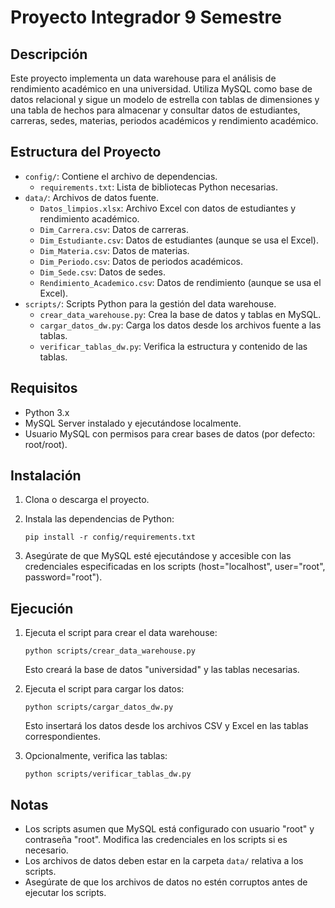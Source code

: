 # Proyecto Integrador 9 Semestre

## Descripción

Este proyecto implementa un data warehouse para el análisis de rendimiento académico en una universidad. Utiliza MySQL como base de datos relacional y sigue un modelo de estrella con tablas de dimensiones y una tabla de hechos para almacenar y consultar datos de estudiantes, carreras, sedes, materias, periodos académicos y rendimiento académico.

## Estructura del Proyecto

- `config/`: Contiene el archivo de dependencias.
  - `requirements.txt`: Lista de bibliotecas Python necesarias.
- `data/`: Archivos de datos fuente.
  - `Datos_limpios.xlsx`: Archivo Excel con datos de estudiantes y rendimiento académico.
  - `Dim_Carrera.csv`: Datos de carreras.
  - `Dim_Estudiante.csv`: Datos de estudiantes (aunque se usa el Excel).
  - `Dim_Materia.csv`: Datos de materias.
  - `Dim_Periodo.csv`: Datos de periodos académicos.
  - `Dim_Sede.csv`: Datos de sedes.
  - `Rendimiento_Academico.csv`: Datos de rendimiento (aunque se usa el Excel).
- `scripts/`: Scripts Python para la gestión del data warehouse.
  - `crear_data_warehouse.py`: Crea la base de datos y tablas en MySQL.
  - `cargar_datos_dw.py`: Carga los datos desde los archivos fuente a las tablas.
  - `verificar_tablas_dw.py`: Verifica la estructura y contenido de las tablas.

## Requisitos

- Python 3.x
- MySQL Server instalado y ejecutándose localmente.
- Usuario MySQL con permisos para crear bases de datos (por defecto: root/root).

## Instalación

1. Clona o descarga el proyecto.
2. Instala las dependencias de Python:

   ``` shell
   pip install -r config/requirements.txt
   ```

3. Asegúrate de que MySQL esté ejecutándose y accesible con las credenciales especificadas en los scripts (host="localhost", user="root", password="root").

## Ejecución

1. Ejecuta el script para crear el data warehouse:

   ``` shell
   python scripts/crear_data_warehouse.py
   ```

   Esto creará la base de datos "universidad" y las tablas necesarias.

2. Ejecuta el script para cargar los datos:

   ``` shell
   python scripts/cargar_datos_dw.py
   ```

   Esto insertará los datos desde los archivos CSV y Excel en las tablas correspondientes.

3. Opcionalmente, verifica las tablas:

   ``` shell
   python scripts/verificar_tablas_dw.py
   ```

## Notas

- Los scripts asumen que MySQL está configurado con usuario "root" y contraseña "root". Modifica las credenciales en los scripts si es necesario.
- Los archivos de datos deben estar en la carpeta `data/` relativa a los scripts.
- Asegúrate de que los archivos de datos no estén corruptos antes de ejecutar los scripts.
